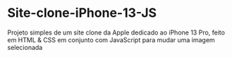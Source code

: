 # Site-clone-iPhone-13-JS
Projeto simples de um site clone da Apple dedicado ao iPhone 13 Pro, feito em HTML &amp; CSS em conjunto com JavaScript para mudar uma imagem selecionada
